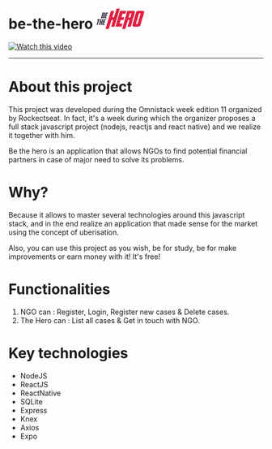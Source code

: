 # be-the-hero ![](mobile/src/assets/logo.png)


[![Watch this video](https://github.com/Sam-kemit/be-the-hero/blob/master/capture-app.PNG)](https://avatar-websites.s3.eu-west-3.amazonaws.com/BeTheHeroApp_trial_0.mp4)

---

# About this project
This project was developed during the Omnistack week edition 11 organized by Rockectseat. In fact, it's a week during which the organizer proposes a full stack javascript project (nodejs, reactjs and react native) and we realize it together with him. 

Be the hero is an application that allows NGOs to find potential financial partners in case of major need to solve its problems.


# Why?
Because it allows to master several technologies around this javascript stack, and in the end realize an application that made sense for the market using the concept of uberisation.

Also, you can use this project as you wish, be for study, be for make improvements or earn money with it!
It's free!

# Functionalities
1. NGO can : Register, Login, Register new cases & Delete cases.
2. The Hero can : List all cases & Get in touch with NGO.
  

# Key technologies
- NodeJS
- ReactJS
- ReactNative
- SQLite
- Express
- Knex
- Axios
- Expo
